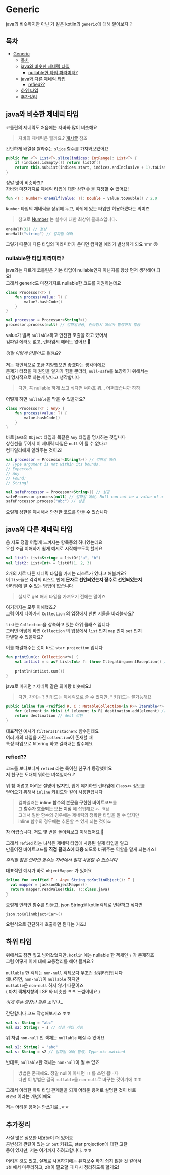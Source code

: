 # Generic

java의 비슷하지만 아닌 거 같은 kotlin의 `generic`에 대해 알아보자 ❔

## 목차

- [Generic](#generic)
  - [목차](#목차)
  - [java와 비슷한 제네릭 타입](#java와-비슷한-제네릭-타입)
    - [nullable한 타입 파라미터?](#nullable한-타입-파라미터)
  - [java와 다른 제네릭 타입](#java와-다른-제네릭-타입)
    - [refied??](#refied)
  - [하위 타입](#하위-타입)
  - [추가정리](#추가정리)

## java와 비슷한 제네릭 타입

코틀린의 제네릭도 처음에는 자바와 많이 비슷해요
> 자바의 제네릭은 뭘까요.? [게시글](../../Generic/README.md) 참조

간단하게 배열을 짤라주는 `slice` 함수를 가져와보았어요

```kotlin
public fun <T> List<T>.slice(indices: IntRange): List<T> {
    if (indices.isEmpty()) return listOf()
    return this.subList(indices.start, indices.endInclusive + 1).toList()
}
```

정말 많이 비슷하죠?  
자바와 마찬가지로 제네릭 타입에 대한 상한 🌐 을 지정할 수 있어요!  

```kotlin
fun <T : Number> oneHalf(value: T): Double = value.toDouble() / 2.0
```

`Number` 타입의 제네릭을 상위에 두고, 하위에 있는 타입만 허용하겠다는 의미죠  
> 참고로 [Number](https://kotlinlang.org/docs/basic-types.html#numbers) 는 실수에 대한 최상위 클래스입니다.

```kotlin
oneHalf(32) // 정상
oneHalf("string") // 컴파일 에러
```

그렇기 때문에 다른 타입의 파라미터가 온다면 컴파일 에러가 발생하게 되요 ㅠㅠ 😢  

### nullable한 타입 파라미터?

java와는 다르게 코틀린은 기본 타입이 nullable인지 아닌지를 항상 먼저 생각해야 되요!  
그래서 generic도 마찬가지로 nullable한 코드를 지원하는데요  

```kotlin
class Processor<T> {
    fun process(value: T) {
        value?.hashCode()
    }
}

val processor = Processor<String?>()
processor.process(null) // 컴파일성공, 런타임시 에러가 발생하지 않음
```

value가 벌써 `nullable`하고 안전한 호출을 하고 있어서  
컴파일 에러도 없고, 런타임시 에러도 없어요 🚫  
<br>
*정말 이렇게 만들어도 될까요?*  
<br>
저는 개인적으로 조금 지양했으면 좋겠다는 생각이에요  
문제가 터졌을 때 원인을 알기가 힘들 뿐더러, `null-safe`를 보장하기 위해서는  
더 명시적으로 하는게 낫다고 생각합니다  

> 다만, 꼭 nullable 하게 쓰고 싶다면 써야죠 뭐... 어쩌겠습니까 하하

어떻게 하면 `nullable`을 막을 수 있을까요?  

```kotlin
class Processor<T : Any> {
    fun process(value: T) {
        value.hashCode()
    }
}
```

바로 java의 `Object` 타입과 똑같은 `Any` 타입을 명시하는 것입니다  
상한선을 두어서 이 제네릭 타입은 `null` 이 될 수 없다고  
컴파일러에게 알려주는 것이죠!  

```kotlin
val processor = Processor<String?>() // 컴파일 에러
// Type argument is not within its bounds.
// Expected:
// Any
// Found:
// String?

val safeProcessor = Processor<String>() // 성공
safeProcessor.process(null) // 컴파일 에러, Null can not be a value of a non-null type String
safeProcessor.process("abc") // 성공
```

요렇게 상한을 제시해서 안전한 코드를 만들 수 있습니다  

## java와 다른 제네릭 타입

음 저도 정말 어렵게 느껴지는 항목중의 하나였는데요  
우선 조금 이해하기 쉽게 예시로 시작해보도록 할게요  

```kotlin
val list1: List<String> = listOf("a", "b")
val list2: List<Int> = listOf(1, 2, 3)
```

2개의 서로 다른 제네릭 타입을 가지는 리스트가 있다고 해볼까요?  
이 `list`들은 각각의 리스트 안에 **문자로 선언되었는지 정수로 선언되었는지**  
런타임에 알 수 있는 방법이 없습니다  
> 실제로 get 해서 타입을 가져오기 전에는 말이죠  

여기까지는 모두 이해했죠.?  
그럼 이제 나아가서 `Collection` 의 입장에서 한번 저들을 바라볼까요?  

`list`는 `Collection`을 상속하고 있는 하위 클래스 입니다  
그러면 어떻게 하면 `Collection` 의 입장에서 `list` 인지 `map` 인지 `set` 인지  
판별할 수 있을까요?  

이를 해결해주는 것이 바로 `star projection` 입니다  

```kotlin
fun printSum(c: Collection<*>) {
    val intList = c as? List<Int> ?: throw IllegalArgumentException() // List<Int> 타입 검사후 캐스팅, 다만 unchecked cast 발생
    
    println(intList.sum())
}
```

java로 따지면 `?` 제네릭 같은 의미랑 비슷해요.!  
> 다만, 차이는 ? 키워드는 제네릭으로 쓸 수 있지만, * 키워드는 불가능해요

```kotlin
public inline fun <reified R, C : MutableCollection<in R>> Iterable<*>.filterIsInstanceTo(destination: C): C {
    for (element in this) if (element is R) destination.add(element) // for loop 돌면서 R 타입의 객체면 dest에 추가
    return destination // dest 리턴
}
```

대표적인 예시가 `filterIsInstacneTo` 함수인데요  
여러 개의 타입을 가진 `collection`이 존재할 때  
특정 타입으로 filtering 하고 걸러내는 함수에요  

### refied??

코드를 보다보니까 `refied` 라는 특이한 친구가 등장했어요  
저 친구는 도대체 뭐하는 녀석일까요.?  

뭐 참 어렵고 어려운 설명이 많지만, 쉽게 얘기하면 런타임에 `Class<>` 정보를   
얻어오기 위해서 `inline` 키워드와 같이 사용한답니다  
> 컴파일러는 **inline 함수의 본문을 구현한 바이트코드**를  
> 그 **함수가 호출되는 모든 지점** 에 삽입해요 `<- 핵심`    
> 그래서 일반 함수의 경우에는 제네릭의 정확한 타입을 알 수 없지만  
> inline 함수의 경우에는 추론할 수 있게 되는 것이죠

참 어렵습니다. 저도 몇 번을 돌이켜보고 이해했어요 🤔  

그래서 `refied` 라는 녀석은 제네릭 타입에 사용된 실제 타입을 알고  
만들어진 바이트코드를 **직접 클래스에 대응** 되도록 바꿔주는 역할을 맡게 되는거죠!  

*주의할 점은 인라인 함수는 자바에서 절대 사용할 수 없습니다*  

대표적인 예시가 바로 `objectMapper` 가 있어요  
```kotlin
inline fun <reified T : Any> String.toKotlinObject(): T {
  val mapper = jacksonObjectMapper()
  return mapper.readValue(this, T::class.java)
}
```

요렇게 인라인 함수를 만들고, json String을 kotlin객체로 변환하고 싶다면

```kotlin
json.toKolinObject<Car>()
```

요런식으로 간단하게 호출하면 된다는 거죠.!

## 하위 타입

위에서도 잠깐 짚고 넘어갔었지만, `kotlin` 에는 nullable 한 객체인 `?` 가 존재하죠  
그럼 어떻게 이에 대해 교통정리를 해야 될까요.?  
<br>
`nullable` 한 객체는 `non-null` 객체보다 무조건 상위타입입니다  
왜냐하면, `non-null`이 `nullable` 하지만  
`nullable`은 `non-null` 하지 않기 때문이죠  
( 마치 객체지향의 LSP 와 비슷한 ㅋㅋ 느낌이네요 )  

*이게 무슨 말장난 같은 소리냐...*  

간단합니다 코드 작성해보시죠 ㅎㅎ
```kotlin
val s: String = "abc"
val s2: String? = s // 정상 대입 가능
```

위 처럼 `non-null` 인 객체는 `nullable` 해질 수 있어요

```kotlin
val s2: String? = "abc"
val s: String = s2 // 컴파일 에러 발생, Type mis matched
```

반대로, `nullable`한 객체는 `non-null`이 될 수 없죠  
> 방법은 존재해요. 정말 null이 아니면 `!!` 를 쓰면 됩니다  
> 다만 이 방법은 결국 `nullable`을 `non-null`로 바꾸는 것이기에 ㅎㅎ  

그래서 이러한 하위 타입 관계들을 되게 어려운 용어로 설명한 것이 바로  
`공변성` 이라는 개념이에요  

저는 어려운 용어는 안쓰기로..ㅎㅎ  

## 추가정리

사실 많은 심오한 내용들이 더 있어요  
공변성과 관련이 있는 `in` `out` 키워드, star projection에 대한 고찰  
등이 있지만, 저는 여기까지 하려고합니다..ㅎㅎ  

어려운 것도 있고, 실제로 사용하기에는 유지보수 하기 쉽지 않을 것 같아서  
`1절` 에서 마무리하고, `2절`이 필요할 때 다시 정리하도록 할게요!

